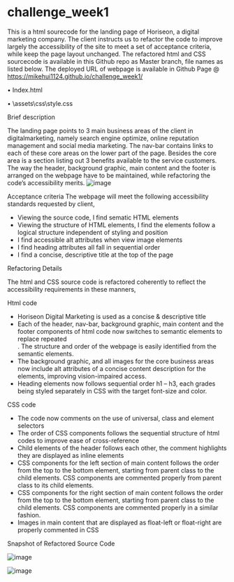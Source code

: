 # challenge_week1

This is a html sourecode for the landing page of Horiseon, a digital marketing company. The client instructs us to refactor the code to improve largely the accessibility of the site to meet a set of acceptance criteria, while keep the page layout unchanged.
The refactored html and CSS sourcecode is available in this Github repo as Master branch, file names as listed below. The deployed URL of webpage is available in Github Page @ https://mikehui1124.github.io/challenge_week1/

•	Index.html

•	\assets\css\style.css

Brief description

The landing page points to 3 main business areas of the client in digitalmarketing, namely search engine optimize, online reputation management and social media marketing. The nav-bar contains links to each of these core areas on the lower part of the page. Besides the core area is a section listing out 3 benefits available to the service customers.  The way the header, background graphic, main content and the footer is arranged on the webpage have to be maintained, while refactoring the code’s accessibility merits.
![image](https://user-images.githubusercontent.com/105307687/177594926-3732e03b-a85d-427a-9071-93435590491d.png)


Acceptance criteria
The webpage will meet the following accessibility standards requested by client,
-	Viewing the source code, I find sematic HTML elements
-	Viewing the structure of HTML elements, I find the elements follow a logical structure independent of styling and position
-	I find accessible alt attributes when view image elements
-	I find heading attributes all fall in sequential order
-	I find a concise, descriptive title at the top of the page

Refactoring Details

The html and CSS source code is refactored coherently to reflect the accessibility requirements in these manners,

Html code
-	Horiseon Digital Marketing is used as a concise & descriptive title
-	Each of the header, nav-bar, background graphic, main content and the footer components of html code now switches to semantic elements to replace repeated <div> . The structure and order of the webpage is easily identified from the semantic elements.
-	The background graphic, and all images for the core business areas now include alt attributes of a concise content description for the <img> elements, improving vision-impaired access.
-	Heading elements now follows sequential order h1 – h3, each grades being styled separately in CSS with the target font-size and color.

CSS code
-	The code now comments on the use of universal, class and element selectors
-	The order of CSS components follows the sequential structure of html codes to improve ease of cross-reference
-	Child elements of the header follows each other, the comment highlights they are displayed as inline elements
-	CSS components for the left section of main content follows the order from the top to the bottom element, starting from parent class to the child elements. CSS components are commented properly from parent class to its child elements.
-	CSS components for the right section of main content follows the order from the top to the bottom element, starting from parent class to the child elements. CSS components are commented properly in a similar fashion.
-	Images in main content that are displayed as float-left or float-right are properly commented in CSS

Snapshot of Refactored Source Code

 ![image](https://user-images.githubusercontent.com/105307687/177594882-2f1b7c7f-b31d-46fb-a94e-28feb1cf16e8.png)

 ![image](https://user-images.githubusercontent.com/105307687/177594764-10859494-d869-448d-83b6-b9e9938174af.png)

